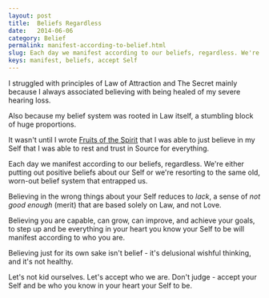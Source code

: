 ```yaml
---
layout: post
title:  Beliefs Regardless
date:   2014-06-06
category: Belief
permalink: manifest-according-to-belief.html
slug: Each day we manifest according to our beliefs, regardless. We're either putting out positive beliefs about our Self or we're resorting to the same old, worn-out belief system that entrapped us.
keys: manifest, beliefs, accept Self
---
```

I struggled with principles of Law of Attraction and The Secret mainly because I always associated believing with being healed of my severe hearing loss.

Also because my belief system was rooted in Law itself, a stumbling block of huge proportions.

It wasn't until I wrote [Fruits of the Spirit][leanpub] that I was able to just believe in my Self that I was able to rest and trust in Source for everything.

Each day we manifest according to our beliefs, regardless. We're either putting out positive beliefs about our Self or we're resorting to the same old, worn-out belief system that entrapped us.

Believing in the wrong things about your Self reduces to *lack*, a sense of *not good enough* (merit) that are based solely on Law, and not Love.

Believing you are capable, can grow, can improve, and achieve your goals, to step up and be everything in your heart you know your Self to be will manifest according to who you are.

Believing just for its own sake isn't belief - it's delusional wishful thinking, and it's not healthy.

Let's not kid ourselves. Let's accept who we are. Don't judge - accept your Self and be who you know in your heart your Self to be.

[leanpub]: https://leanpub.com/fruitsofthespirit